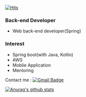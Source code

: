 [![Hits](https://hits.seeyoufarm.com/api/count/incr/badge.svg?url=https%3A%2F%2Fgithub.com%2Fraphaelming%2Fhit-counter&count_bg=%2379C83D&title_bg=%23555555&icon=&icon_color=%23E7E7E7&title=hits&edge_flat=false)](https://hits.seeyoufarm.com)  

### Back-end Developer
- Web back-end developer(Spring)

### Interest
- Spring boot(with Java, Kotlin)
- AWS
- Moblie Application
- Mentoring

Contact me : [![Gmail Badge](https://img.shields.io/badge/Gmail-d14836?style=flat-square&logo=Gmail&logoColor=white&link=mailto:spear131121@gmail.com)](mailto:spear131121@gmail.com)

[![Anurag's github stats](https://github-readme-stats.vercel.app/api?username=raphaelming)](https://github.com/anuraghazra/github-readme-stats)
<!--
**raphaelming/raphaelming** is a ✨ _special_ ✨ repository because its `README.md` (this file) appears on your GitHub profile.

Here are some ideas to get you started:

- 🔭 I’m currently working on ...
- 🌱 I’m currently learning ...
- 👯 I’m looking to collaborate on ...
- 🤔 I’m looking for help with ...
- 💬 Ask me about ...
- 📫 How to reach me: ...
- 😄 Pronouns: ...
- ⚡ Fun fact: ...
-->
